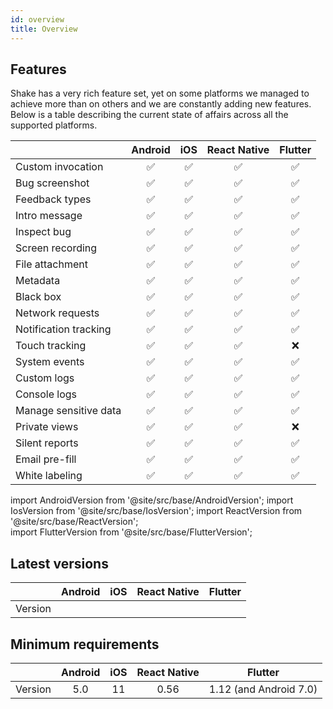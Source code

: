 ```yaml
---
id: overview
title: Overview
---
```


## Features

Shake has a very rich feature set, yet on some platforms we managed to achieve more than on others and we are constantly adding new features. Below is a table describing the current state of affairs across all the supported platforms.

|                      |  Android  |    iOS   | React Native |    Flutter   |
|----------------------|:---------:|:--------:|:------------:|:------------:|
| Custom invocation    |    ✅     |     ✅    |       ✅     |       ✅     |
| Bug screenshot       |    ✅     |     ✅    |       ✅     |       ✅     |
| Feedback types       |    ✅     |     ✅    |       ✅     |       ✅     |
| Intro message        |    ✅     |     ✅    |       ✅     |       ✅     |
| Inspect bug          |    ✅     |     ✅    |       ✅     |       ✅     |
| Screen recording     |    ✅     |     ✅    |       ✅     |       ✅     |
| File attachment      |    ✅     |     ✅    |       ✅     |       ✅     |
| Metadata             |    ✅     |     ✅    |       ✅     |       ✅     |
| Black box            |    ✅     |     ✅    |       ✅     |       ✅     |
| Network requests     |    ✅     |     ✅    |       ✅     |       ✅     |
| Notification tracking|    ✅     |     ✅    |       ✅     |       ✅     |
| Touch tracking       |    ✅     |     ✅    |       ✅     |       ❌     |
| System events        |    ✅     |     ✅    |       ✅     |       ✅     |
| Custom logs          |    ✅     |     ✅    |       ✅     |       ✅     |
| Console logs         |    ✅     |     ✅    |       ✅     |       ✅     |
| Manage sensitive data|    ✅     |     ✅    |       ✅     |       ✅     |
| Private views        |    ✅     |     ✅    |       ✅     |       ❌     |
| Silent reports       |    ✅     |     ✅    |       ✅     |       ✅     |
| Email pre-fill       |    ✅     |     ✅    |       ✅     |       ✅     |
| White labeling       |    ✅     |     ✅    |       ✅     |       ✅     |

import AndroidVersion from '@site/src/base/AndroidVersion';
import IosVersion from '@site/src/base/IosVersion';
import ReactVersion from '@site/src/base/ReactVersion';  
import FlutterVersion from '@site/src/base/FlutterVersion';

## Latest versions
|         |      Android      |       iOS     |   React Native  |       Flutter     |
|:-------:|:-----------------:|:-------------:|:---------------:|:-----------------:|
| Version | <AndroidVersion/> | <IosVersion/> | <ReactVersion/> | <FlutterVersion/> |


## Minimum requirements
|         |    Android   |     iOS    |  React Native |  Flutter |
|:-------:|:------------:|:----------:|:-------------:|:--------:|
| Version |      5.0     |     11     |      0.56     |   1.12 (and Android 7.0) |




